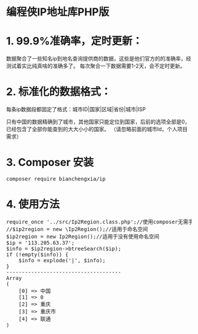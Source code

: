 # 编程侠IP地址库PHP版

# 1. 99.9%准确率，定时更新：
数据聚合了一些知名ip到地名查询提供商的数据，这些是他们官方的的准确率，经测试着实比纯真啥的准确多了。
每次聚合一下数据需要1-2天，会不定时更新。

# 2. 标准化的数据格式：
每条ip数据段都固定了格式：城市ID|国家|区域|省份|城市|ISP

只有中国的数据精确到了城市，其他国家只能定位到国家，后前的选项全部是0，已经包含了全部你能查到的大大小小的国家。 （请忽略前面的城市Id，个人项目需求）

# 3. Composer 安装
<pre>
composer require bianchengxia/ip
</pre>
# 4. 使用方法
<pre>
require_once '../src/Ip2Region.class.php';//使用composer无需手动引入
//$ip2region = new \Ip2Region();//适用于命名空间
$ip2region = new Ip2Region();//适用于没有使用命名空间
$ip = '113.205.63.37';
$info = $ip2region->btreeSearch($ip);
if (!empty($info)) {
    $info = explode('|', $info);
}
-------------------------------------
Array
(
    [0] => 中国
    [1] => 0
    [2] => 重庆
    [3] => 重庆市
    [4] => 联通
)
</pre>
